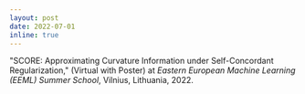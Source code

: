 ```yaml
---
layout: post
date: 2022-07-01
inline: true
---
```


"SCORE: Approximating Curvature Information under Self-Concordant Regularization," (Virtual with Poster) at *Eastern European Machine Learning (EEML) Summer School*, Vilnius, Lithuania, 2022.